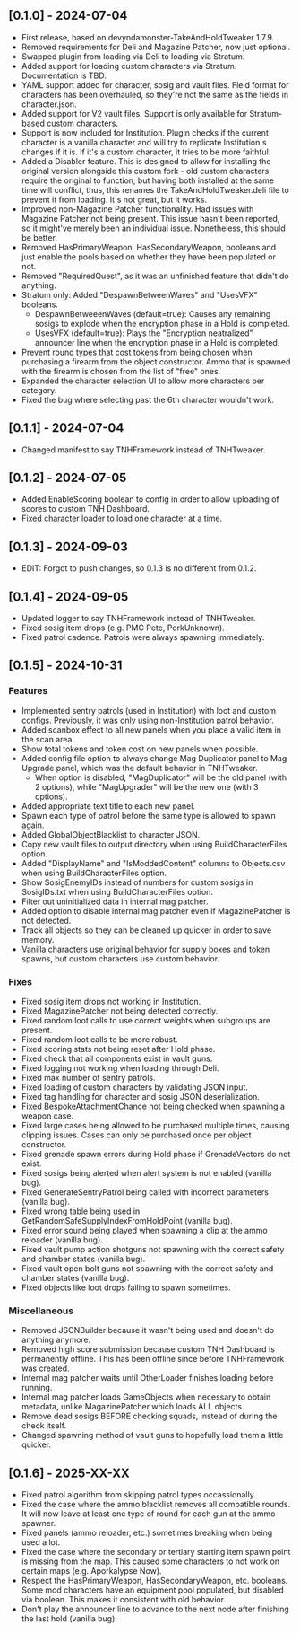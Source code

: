 ## [0.1.0] - 2024-07-04
- First release, based on devyndamonster-TakeAndHoldTweaker 1.7.9.
- Removed requirements for Deli and Magazine Patcher, now just optional.
- Swapped plugin from loading via Deli to loading via Stratum.
- Added support for loading custom characters via Stratum. Documentation is TBD.
- YAML support added for character, sosig and vault files. Field format for characters has been overhauled, so they're not the same as the fields in character.json.
- Added support for V2 vault files. Support is only available for Stratum-based custom characters.
- Support is now included for Institution. Plugin checks if the current character is a vanilla character and will try to replicate Institution's changes if it is. If it's a custom character, it tries to be more faithful.
- Added a Disabler feature. This is designed to allow for installing the original version alongside this custom fork - old custom characters require the original to function, but having both installed at the same time will conflict, thus, this renames the TakeAndHoldTweaker.deli file to prevent it from loading. It's not great, but it works.
- Improved non-Magazine Patcher functionality. Had issues with Magazine Patcher not being present. This issue hasn't been reported, so it might've merely been an individual issue. Nonetheless, this should be better.
- Removed HasPrimaryWeapon, HasSecondaryWeapon, booleans and just enable the pools based on whether they have been populated or not.
- Removed "RequiredQuest", as it was an unfinished feature that didn't do anything.
- Stratum only: Added "DespawnBetweenWaves" and "UsesVFX" booleans.
  - DespawnBetweeenWaves (default=true): Causes any remaining sosigs to explode when the encryption phase in a Hold is completed.
  - UsesVFX (default=true): Plays the "Encryption neatralized" announcer line when the encryption phase in a Hold is completed.
- Prevent round types that cost tokens from being chosen when purchasing a firearm from the object constructor. Ammo that is spawned with the firearm is chosen from the list of "free" ones.
- Expanded the character selection UI to allow more characters per category.
- Fixed the bug where selecting past the 6th character wouldn't work.

## [0.1.1] - 2024-07-04
- Changed manifest to say TNHFramework instead of TNHTweaker. 

## [0.1.2] - 2024-07-05
- Added EnableScoring boolean to config in order to allow uploading of scores to custom TNH Dashboard.
- Fixed character loader to load one character at a time.

## [0.1.3] - 2024-09-03
- EDIT: Forgot to push changes, so 0.1.3 is no different from 0.1.2.

## [0.1.4] - 2024-09-05
- Updated logger to say TNHFramework instead of TNHTweaker.
- Fixed sosig item drops (e.g. PMC Pete, PorkUnknown).
- Fixed patrol cadence. Patrols were always spawning immediately.

## [0.1.5] - 2024-10-31

### Features

- Implemented sentry patrols (used in Institution) with loot and custom configs. Previously, it was only using non-Institution patrol behavior.
- Added scanbox effect to all new panels when you place a valid item in the scan area.
- Show total tokens and token cost on new panels when possible.
- Added config file option to always change Mag Duplicator panel to Mag Upgrade panel, which was the default behavior in TNHTweaker.
  - When option is disabled, "MagDuplicator" will be the old panel (with 2 options), while "MagUpgrader" will be the new one (with 3 options).
- Added appropriate text title to each new panel.
- Spawn each type of patrol before the same type is allowed to spawn again.
- Added GlobalObjectBlacklist to character JSON.
- Copy new vault files to output directory when using BuildCharacterFiles option.
- Added "DisplayName" and "IsModdedContent" columns to Objects.csv when using BuildCharacterFiles option.
- Show SosigEnemyIDs instead of numbers for custom sosigs in SosigIDs.txt when using BuildCharacterFiles option.
- Filter out uninitialized data in internal mag patcher.
- Added option to disable internal mag patcher even if MagazinePatcher is not detected.
- Track all objects so they can be cleaned up quicker in order to save memory.
- Vanilla characters use original behavior for supply boxes and token spawns, but custom characters use custom behavior.

### Fixes

- Fixed sosig item drops not working in Institution.
- Fixed MagazinePatcher not being detected correctly.
- Fixed random loot calls to use correct weights when subgroups are present.
- Fixed random loot calls to be more robust.
- Fixed scoring stats not being reset after Hold phase.
- Fixed check that all components exist in vault guns.
- Fixed logging not working when loading through Deli.
- Fixed max number of sentry patrols.
- Fixed loading of custom characters by validating JSON input.
- Fixed tag handling for character and sosig JSON deserialization.
- Fixed BespokeAttachmentChance not being checked when spawning a weapon case.
- Fixed large cases being allowed to be purchased multiple times, causing clipping issues. Cases can only be purchased once per object constructor.
- Fixed grenade spawn errors during Hold phase if GrenadeVectors do not exist.
- Fixed sosigs being alerted when alert system is not enabled (vanilla bug).
- Fixed GenerateSentryPatrol being called with incorrect parameters (vanilla bug).
- Fixed wrong table being used in GetRandomSafeSupplyIndexFromHoldPoint (vanilla bug).
- Fixed error sound being played when spawning a clip at the ammo reloader (vanilla bug).
- Fixed vault pump action shotguns not spawning with the correct safety and chamber states (vanilla bug).
- Fixed vault open bolt guns not spawning with the correct safety and chamber states (vanilla bug).
- Fixed objects like loot drops failing to spawn sometimes.

### Miscellaneous

- Removed JSONBuilder because it wasn't being used and doesn't do anything anymore.
- Removed high score submission because custom TNH Dashboard is permanently offline. This has been offline since before TNHFramework was created.
- Internal mag patcher waits until OtherLoader finishes loading before running.
- Internal mag patcher loads GameObjects when necessary to obtain metadata, unlike MagazinePatcher which loads ALL objects.
- Remove dead sosigs BEFORE checking squads, instead of during the check itself.
- Changed spawning method of vault guns to hopefully load them a little quicker.

## [0.1.6] - 2025-XX-XX

- Fixed patrol algorithm from skipping patrol types occassionally.
- Fixed the case where the ammo blacklist removes all compatible rounds. It will now leave at least one type of round for each gun at the ammo spawner.
- Fixed panels (ammo reloader, etc.) sometimes breaking when being used a lot.
- Fixed the case where the secondary or tertiary starting item spawn point is missing from the map. This caused some characters to not work on certain maps (e.g. Aporkalypse Now).
- Respect the HasPrimaryWeapon, HasSecondaryWeapon, etc. booleans. Some mod characters have an equipment pool populated, but disabled via boolean. This makes it consistent with old behavior.
- Don't play the announcer line to advance to the next node after finishing the last hold (vanilla bug).
